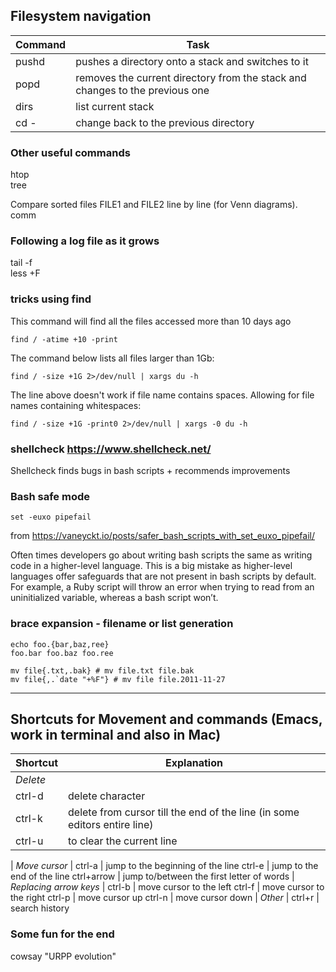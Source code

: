## Filesystem navigation

Command | Task
--------| --------------------------
pushd   | pushes a directory onto a stack and switches to it
popd    | removes the current directory from the stack and changes to the previous one
dirs    | list current stack
cd -    | change back to the previous directory


### Other useful commands

htop  
tree  

Compare sorted files FILE1 and FILE2 line by line (for Venn diagrams).  
comm  

### Following a log file as it grows
tail -f <some log file>  
less +F <some log file>   


### tricks using find

This command will find all the files accessed more than 10 days ago
```
find / -atime +10 -print  
```

The command below lists all files larger than 1Gb:
```
find / -size +1G 2>/dev/null | xargs du -h  
```

The line above doesn't work if file name contains spaces. Allowing for file names containing whitespaces:
```
find / -size +1G -print0 2>/dev/null | xargs -0 du -h
```

### shellcheck https://www.shellcheck.net/
Shellcheck finds bugs in bash scripts + recommends improvements


### Bash safe mode

```
set -euxo pipefail  
```

from https://vaneyckt.io/posts/safer_bash_scripts_with_set_euxo_pipefail/  
  
Often times developers go about writing bash scripts the same as writing code in a higher-level language. This is a big mistake as higher-level languages offer safeguards that are not present in bash scripts by default. For example, a Ruby script will throw an error when trying to read from an uninitialized variable, whereas 
a bash script won’t.


### brace expansion - filename or list generation

```
echo foo.{bar,baz,ree}
foo.bar foo.baz foo.ree
```

```
mv file{.txt,.bak} # mv file.txt file.bak
mv file{,.`date "+%F"} # mv file file.2011-11-27
```

---------------------------------------------------

## Shortcuts for Movement and commands (Emacs, work in terminal and also in Mac)

Shortcut | Explanation
---------| -----------
*Delete* |
ctrl-d | delete character
ctrl-k | delete from cursor till the end of the line (in some editors entire line) 
ctrl-u |to clear the current line
 |
*Move cursor* |
ctrl-a | jump to the beginning of the line
ctrl-e | jump to the end of the line
ctrl+arrow | jump to/between the first letter of words
 |
*Replacing arrow keys* |
ctrl-b | move cursor to the left 
ctrl-f | move cursor to the right 
ctrl-p | move cursor up 
ctrl-n | move cursor down
 |
*Other* |
ctrl+r | search history


### Some fun for the end

cowsay "URPP evolution"


